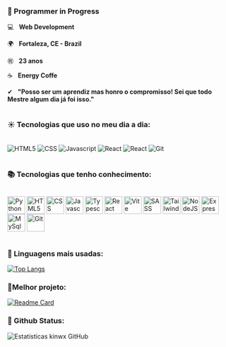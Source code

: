 ### **🌱 Programmer in Progress**

💻 &nbsp; **Web Development**

🌍 &nbsp; **Fortaleza, CE - Brazil**

㊗ &nbsp; **23 anos**

☕ &nbsp; **Energy Coffe**

✔ &nbsp; **"Posso ser um aprendiz mas honro o compromisso! Sei que todo Mestre algum dia já foi isso."**

#

### **☀ Tecnologias que uso no meu dia a dia:**
<div style="display: inline_block; margin: 0"><br/>
    <img align="center" alt="HTML5" src="https://img.shields.io/badge/HTML5-E34F26?style=for-the-badge&logo=html5&logoColor=white" >
    <img align="center" alt="CSS" src="https://img.shields.io/badge/CSS3-1572B6?style=for-the-badge&logo=css3&logoColor=white" >
    <img align="center" alt="Javascript" src="https://img.shields.io/badge/Javascript-yellow?style=for-the-badge&logo=javascript&logoColor=f5f5f5">
    <img align="center" alt="React" src="https://img.shields.io/badge/React.js-222?style=for-the-badge&logo=React&logoColor=lightblue">
    <img align="center" alt="React" src="https://img.shields.io/badge/ViteJS-9532a8?style=for-the-badge&logo=Vite&logoColor=yellow">
    <img align="center" alt="Git" src="https://img.shields.io/badge/GIT-ccc?style=for-the-badge&logo=Git&logoColor=#fff">
</div><br/>

### **📚 Tecnologias que tenho conhecimento:**
<div style="display: inline_block; margin: 0"><br/>
    <img align="center" alt="Python" src="https://img.shields.io/badge/Python-252525?style=for-the-badge&logo=Python&logoColor=green" height="40">
    <img align="center" alt="HTML5" src="https://img.shields.io/badge/HTML5-E34F26?style=for-the-badge&logo=html5&logoColor=white" height="40">
    <img align="center" alt="CSS" src="https://img.shields.io/badge/CSS3-1572B6?style=for-the-badge&logo=css3&logoColor=white" height="40">
    <img align="center" alt="Javascript" src="https://img.shields.io/badge/Javascript-yellow?style=for-the-badge&logo=javascript&logoColor=f5f5f5" height="40">
    <img align="center" alt="Typescript" src="https://img.shields.io/badge/Typescript-blue?style=for-the-badge&logo=typescript&logoColor=white" height="40">
    <img align="center" alt="React" src="https://img.shields.io/badge/React.JS-222?style=for-the-badge&logo=React&logoColor=lightblue" height="40">
    <img align="center" alt="Vite" src="https://img.shields.io/badge/Vite.JS-9532a8?style=for-the-badge&logo=Vite&logoColor=yellow" height="40">
    <img align="center" alt="SASS" src="https://img.shields.io/badge/sass-2b2730?style=for-the-badge&logo=sass&logoColor=cs649a" height="40">
    <img align="center" alt="Tailwind" src="https://img.shields.io/badge/tailwind-blue?style=for-the-badge&logo=tailwindcss&logoColor=#fff" height="40">
    <img align="center" alt="NodeJS" src="https://img.shields.io/badge/Node.JS-green?style=for-the-badge&logo=Node.js&logoColor=white" height="40">
    <img align="center" alt="Express" src="https://img.shields.io/badge/Express-218f10?style=for-the-badge&logo=express&logoColor=white" height="40">
    <img align="center" alt="MySql" src="https://img.shields.io/badge/MySql-3566ab?style=for-the-badge&logo=Mysql&logoColor=white" height="40">
    <img align="center" alt="Git" src="https://img.shields.io/badge/GIT-ccc?style=for-the-badge&logo=Git&logoColor=#fff" height="40">
</div><br/>

### **🚀 Linguagens mais usadas:**

[![Top Langs](https://github-readme-stats.vercel.app/api/top-langs/?username=kinwx&layout=compact)](https://github.com/kinwx/github-readme-stats) 

### **🎯Melhor projeto:**
[![Readme Card](https://github-readme-stats.vercel.app/api/pin/?username=kinwx&repo=ecommerceSchoolTest)](https://github.com/kinwx/ecommerceSchoolTest)
 
### **🏁 Github Status:**

![Estatísticas kinwx GitHub](https://github-readme-stats.vercel.app/api?username=kinwx&showicons=true&theme=tokyonight)
